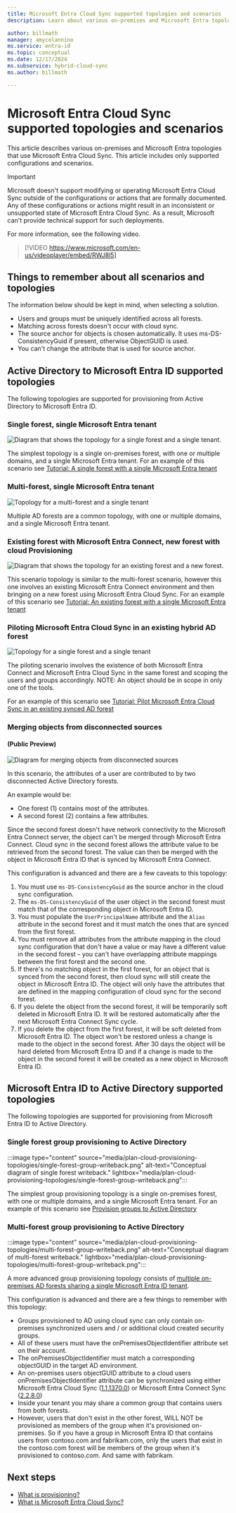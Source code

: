 ```yaml
---
title: Microsoft Entra Cloud Sync supported topologies and scenarios
description: Learn about various on-premises and Microsoft Entra topologies that use Microsoft Entra Cloud Sync.

author: billmath
manager: amycolannino
ms.service: entra-id
ms.topic: conceptual
ms.date: 12/17/2024
ms.subservice: hybrid-cloud-sync
ms.author: billmath

---
```



# Microsoft Entra Cloud Sync supported topologies and scenarios
This article describes various on-premises and Microsoft Entra topologies that use Microsoft Entra Cloud Sync. This article includes only supported configurations and scenarios.

> [!IMPORTANT]
> Microsoft doesn't support modifying or operating Microsoft Entra Cloud Sync outside of the configurations or actions that are formally documented. Any of these configurations or actions might result in an inconsistent or unsupported state of Microsoft Entra Cloud Sync. As a result, Microsoft can't provide technical support for such deployments.

For more information, see the following video.

> [!VIDEO https://www.microsoft.com/en-us/videoplayer/embed/RWJ8l5]

## Things to remember about all scenarios and topologies
The information below should be kept in mind, when selecting a solution.

- Users and groups must be uniquely identified across all forests.
- Matching across forests doesn't occur with cloud sync.
- The source anchor for objects is chosen automatically.  It uses ms-DS-ConsistencyGuid if present, otherwise ObjectGUID is used.
- You can't change the attribute that is used for source anchor.



## Active Directory to Microsoft Entra ID supported topologies
The following topologies are supported for provisioning from Active Directory to Microsoft Entra ID.

### Single forest, single Microsoft Entra tenant
![Diagram that shows the topology for a single forest and a single tenant.](~/includes/governance/media/tutorial-single-forest/diagram-2.png)

The simplest topology is a single on-premises forest, with one or multiple domains, and a single Microsoft Entra tenant.  For an example of this scenario see [Tutorial: A single forest with a single Microsoft Entra tenant](tutorial-single-forest.md)



### Multi-forest, single Microsoft Entra tenant
![Topology for a multi-forest and a single tenant](media/plan-cloud-provisioning-topologies/multi-forest-2.png)

Multiple AD forests are a common topology, with one or multiple domains, and a single Microsoft Entra tenant.  



### Existing forest with Microsoft Entra Connect, new forest with cloud Provisioning
![Diagram that shows the topology for an existing forest and a new forest.](media/tutorial-existing-forest/existing-forest-new-forest-2.png)

This scenario topology is similar to the multi-forest scenario, however this one involves an existing Microsoft Entra Connect environment and then bringing on a new forest using Microsoft Entra Cloud Sync.  For an example of this scenario see [Tutorial: An existing forest with a single Microsoft Entra tenant](tutorial-existing-forest.md)



### Piloting Microsoft Entra Cloud Sync in an existing hybrid AD forest

![Topology for a single forest and a single tenant](media/tutorial-migrate-aadc-aadccp/diagram-2.png)

The piloting scenario involves the existence of both Microsoft Entra Connect and Microsoft Entra Cloud Sync in the same forest and scoping the users and groups accordingly. NOTE: An object should be in scope in only one of the tools. 

For an example of this scenario see [Tutorial: Pilot Microsoft Entra Cloud Sync in an existing synced AD forest](tutorial-pilot-aadc-aadccp.md)

### Merging objects from disconnected sources 

#### (Public Preview)

![Diagram for merging objects from disconnected sources](media/plan-cloud-provisioning-topologies/attributes-multiple-sources.png)

In this scenario, the attributes of a user are contributed to by two disconnected Active Directory forests. 

An example would be:

 - One forest (1) contains most of the attributes.
 - A second forest (2) contains a few attributes.

 Since the second forest doesn't have network connectivity to the Microsoft Entra Connect server, the object can't be merged through Microsoft Entra Connect. Cloud sync in the second forest allows the attribute value to be retrieved from the second forest. The value can then be merged with the object in Microsoft Entra ID that is synced by Microsoft Entra Connect.

This configuration is advanced and there are a few caveats to this topology: 

 1. You must use `ms-DS-ConsistencyGuid` as the source anchor in the cloud sync configuration.
 2. The `ms-DS-ConsistencyGuid` of the user object in the second forest must match that of the corresponding object in Microsoft Entra ID.
 3. You must populate the `UserPrincipalName` attribute and the `Alias` attribute in the second forest and it must match the ones that are synced from the first forest. 
 4. You must remove all attributes from the attribute mapping in the cloud sync configuration that don't have a value or may have a different value in the second forest – you can't have overlapping attribute mappings between the first forest and the second one. 
 5. If there's no matching object in the first forest, for an object that is synced from the second forest, then cloud sync will still create the object in Microsoft Entra ID. The object will only have the attributes that are defined in the mapping configuration of cloud sync for the second forest. 
 6. If you delete the object from the second forest, it will be temporarily soft deleted in Microsoft Entra ID. It will be restored automatically after the next Microsoft Entra Connect Sync cycle.  
 7. If you delete the object from the first forest, it will be soft deleted from Microsoft Entra ID.  The object won't be restored unless a change is made to the object in the second forest. After 30 days the object will be hard deleted from Microsoft Entra ID and if a change is made to the object in the second forest it will be created as a new object in Microsoft Entra ID. 

## Microsoft Entra ID to Active Directory supported topologies

The following topologies are supported for provisioning from Microsoft Entra ID to Active Directory.

### Single forest group provisioning to Active Directory

:::image type="content" source="media/plan-cloud-provisioning-topologies/single-forest-group-writeback.png" alt-text="Conceptual diagram of single forest writeback." lightbox="media/plan-cloud-provisioning-topologies/single-forest-group-writeback.png":::
 
 The simplest group provisioning topology is a single on-premises forest, with one or multiple domains, and a single Microsoft Entra tenant.  For an example of this scenario see [Provision groups to Active Directory](tutorial-group-provisioning.md)

### Multi-forest group provisioning to Active Directory

:::image type="content" source="media/plan-cloud-provisioning-topologies/multi-forest-group-writeback.png" alt-text="Conceptual diagram of multi-forest writeback." lightbox="media/plan-cloud-provisioning-topologies/multi-forest-group-writeback.png":::
 
 A more advanced group provisioning topology consists of [multiple on-premises AD forests sharing a single Microsoft Entra ID tenant](#multi-forest-single-microsoft-entra-tenant).  

 This configuration is advanced and there are a few things to remember with this topology: 

 - Groups provisioned to AD using cloud sync can only contain on-premises synchronized users and / or additional cloud created security groups.
 - All of these users must have the onPremisesObjectIdentifier attribute set on their account.
 - The onPremisesObjectIdentifier must match a corresponding objectGUID in the target AD environment.
 - An on-premises users objectGUID attribute to a cloud users onPremisesObjectIdentifier attribute can be synchronized using either Microsoft Entra Cloud Sync ([1.1.1370.0](../cloud-sync/reference-version-history.md#1113700)) or Microsoft Entra Connect Sync ([2.2.8.0](../connect/reference-connect-version-history.md#2280))
 - Inside your tenant you may share a common group that contains users from both forests.
 - However, users that don't exist in the other forest, WILL NOT be provisioned as members of the group when it's provisioned on-premises.  So if you have a group in Microsoft Entra ID that contains users from contoso.com and fabrikam.com, only the users that exist in the contoso.com forest will be members of the group when it's provisioned to contoso.com.  And same with fabrikam.  


## Next steps 

- [What is provisioning?](../what-is-provisioning.md)
- [What is Microsoft Entra Cloud Sync?](what-is-cloud-sync.md)
